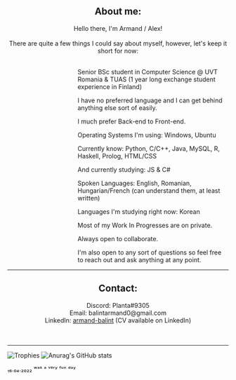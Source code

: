 
<h2 align="center"> About me: </h2>

<div align="center"> Hello there, I'm Armand / Alex! <br> <br>
There are quite a few things I could say about myself, however, let's keep it short for now: <br> <br>
   </div>
   
<!--


              Github please allow us to use <style> on README files...

               Atrocity ahead caused by the lack of styling options 


-->

<div>  
  <dl><dd><dl><dd><dl><dd><dl><dd>Senior BSc student in Computer Science @ UVT Romania & TUAS (1 year long exchange student experience in Finland) <br></dd></dl></dd></dl></dd></dl></dd></dl>
  <dl><dd><dl><dd><dl><dd><dl><dd>I have no preferred language and I can get behind anything else sort of easily.</dd></dl></dd></dl></dd></dl></dd></dl>
  <dl><dd><dl><dd><dl><dd><dl><dd>I much prefer Back-end to Front-end.</dd></dl></dd></dl></dd></dl></dd></dl>
  <dl><dd><dl><dd><dl><dd><dl><dd>Operating Systems I'm using: Windows, Ubuntu</dd></dl></dd></dl></dd></dl></dd></dl>
  <dl><dd><dl><dd><dl><dd><dl><dd>Currently know: Python, C/C++, Java, MySQL, R, Haskell, Prolog, HTML/CSS</dd></dl></dd></dl></dd></dl></dd></dl>
  <dl><dd><dl><dd><dl><dd><dl><dd>And currently studying: JS & C#</dd></dl></dd></dl></dd></dl></dd></dl>
  <dl><dd><dl><dd><dl><dd><dl><dd>Spoken Languages: English, Romanian, Hungarian/French (can understand them, at least written)</dd></dl></dd></dl></dd></dl></dd></dl>
  <dl><dd><dl><dd><dl><dd><dl><dd>Languages I'm studying right now: Korean</dd></dl></dd></dl></dd></dl></dd></dl>
  <dl><dd><dl><dd><dl><dd><dl><dd>Most of my Work In Progresses are on private.</dd></dl></dd></dl></dd></dl></dd></dl>
  <dl><dd><dl><dd><dl><dd><dl><dd>Always open to collaborate.</dd></dl></dd></dl></dd></dl></dd></dl>
  <dl><dd><dl><dd><dl><dd><dl><dd>I'm also open to any sort of questions so feel free to reach out and ask anything at any point.</dd></dl></dd></dl></dd></dl></dd></dl>
 </div>
 
 
---
 
 
 
<h2 align="center"> Contact: </h2>
<div align="center"> 
  Discord: Planta#9305 <br>
  Email: balintarmand0@gmail.com <br>
   LinkedIn: <a href="https://www.linkedin.com/in/armand-balint/">armand-balint</a>
   (CV available on LinkedIn)
</div><br><br>

---

![Trophies](https://github-profile-trophy.vercel.app/?username=zedpaixd&theme=nord&title=Joined2020,Stars,Followers,Repositories,Commits,MultiLanguage)
![Anurag's GitHub stats](https://github-readme-stats.vercel.app/api?username=zedpaixd&count_private=true&hide=issues,contribs,prs&show_icons=true&theme=tokyonight)



₁₆.₀₄.₂₀₂₂ ʷᵃˢ ᵃ ᵛᵉʳʸ ᶠᵘⁿ ᵈᵃʸ
